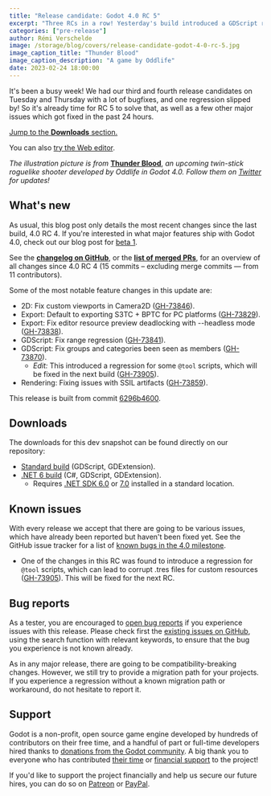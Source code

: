 ```yaml
---
title: "Release candidate: Godot 4.0 RC 5"
excerpt: "Three RCs in a row! Yesterday's build introduced a GDScript regression, so here's a new release candidate to fix that."
categories: ["pre-release"]
author: Rémi Verschelde
image: /storage/blog/covers/release-candidate-godot-4-0-rc-5.jpg
image_caption_title: "Thunder Blood"
image_caption_description: "A game by Oddlife"
date: 2023-02-24 18:00:00
---
```


It's been a busy week! We had our third and fourth release candidates on Tuesday and Thursday with a lot of bugfixes, and one regression slipped by! So it's already time for RC 5 to solve that, as well as a few other major issues which got fixed in the past 24 hours.

[Jump to the **Downloads** section.](#downloads)

You can also [try the Web editor](https://editor.godotengine.org/releases/4.0.rc5/godot.editor.html).

*The illustration picture is from* [**Thunder Blood**](https://twitter.com/OddlifeAlive), *an upcoming twin-stick roguelike shooter developed by Oddlife in Godot 4.0. Follow them on [Twitter](https://twitter.com/OddlifeAlive) for updates!*

## What's new

As usual, this blog post only details the most recent changes since the last build, 4.0 RC 4. If you're interested in what major features ship with Godot 4.0, check out our blog post for [beta 1](/article/dev-snapshot-godot-4-0-beta-1).

See the [**changelog on GitHub**](https://github.com/godotengine/godot/compare/e0de3573f3fc86062763152f5a1ac62f5a986da3...6296b46008fb8d8e5cb9b60af05fa1ea26b8f600), or the [**list of merged PRs**](https://github.com/godotengine/godot/pulls?q=is%3Apr+merged%3A2023-02-23T14%3A00..2023-02-24T15%3A00+is%3Amerged+sort%3Acreated-asc+milestone%3A4.0), for an overview of all changes since 4.0 RC 4 (15 commits – excluding merge commits ― from 11 contributors).

Some of the most notable feature changes in this update are:

- 2D: Fix custom viewports in Camera2D ([GH-73846](https://github.com/godotengine/godot/pull/73846)).
- Export: Default to exporting S3TC + BPTC for PC platforms ([GH-73829](https://github.com/godotengine/godot/pull/73829)).
- Export: Fix editor resource preview deadlocking with --headless mode ([GH-73838](https://github.com/godotengine/godot/pull/73838)).
- GDScript: Fix range regression ([GH-73841](https://github.com/godotengine/godot/pull/73841)).
- GDScript: Fix groups and categories been seen as members ([GH-73870](https://github.com/godotengine/godot/pull/73870)).
  * *Edit:* This introduced a regression for some `@tool` scripts, which will be fixed in the next build ([GH-73905](https://github.com/godotengine/godot/issues/73905)).
- Rendering: Fixing issues with SSIL artifacts ([GH-73859](https://github.com/godotengine/godot/pull/73859)).

This release is built from commit [6296b4600](https://github.com/godotengine/godot/commit/6296b46008fb8d8e5cb9b60af05fa1ea26b8f600).

## Downloads

The downloads for this dev snapshot can be found directly on our repository:

* [Standard build](https://downloads.tuxfamily.org/godotengine/4.0/rc5/) (GDScript, GDExtension).
* [.NET 6 build](https://downloads.tuxfamily.org/godotengine/4.0/rc5/mono) (C#, GDScript, GDExtension).
  - Requires [.NET SDK 6.0](https://dotnet.microsoft.com/en-us/download/dotnet/6.0) or [7.0](https://dotnet.microsoft.com/en-us/download/dotnet/7.0) installed in a standard location.

## Known issues

With every release we accept that there are going to be various issues, which have already been reported but haven't been fixed yet. See the GitHub issue tracker for a list of [known bugs in the 4.0 milestone](https://github.com/godotengine/godot/issues?q=is%3Aissue+is%3Aopen+milestone%3A4.0+label%3Abug+).

- One of the changes in this RC was found to introduce a regression for `@tool` scripts, which can lead to corrupt .tres files for custom resources ([GH-73905](https://github.com/godotengine/godot/issues/73905)). This will be fixed for the next RC.

## Bug reports

As a tester, you are encouraged to [open bug reports](https://github.com/godotengine/godot/issues) if you experience issues with this release. Please check first the [existing issues on GitHub](https://github.com/godotengine/godot/issues), using the search function with relevant keywords, to ensure that the bug you experience is not known already.

As in any major release, there are going to be compatibility-breaking changes. However, we still try to provide a migration path for your projects. If you experience a regression without a known migration path or workaround, do not hesitate to report it.

## Support

Godot is a non-profit, open source game engine developed by hundreds of contributors on their free time, and a handful of part or full-time developers hired thanks to [donations from the Godot community](https://godotengine.org/donate). A big thank you to everyone who has contributed [their time](https://github.com/godotengine/godot/blob/master/AUTHORS.md) or [financial support](https://github.com/godotengine/godot/blob/master/DONORS.md) to the project!

If you'd like to support the project financially and help us secure our future hires, you can do so on [Patreon](https://www.patreon.com/godotengine) or [PayPal](https://godotengine.org/donate).
